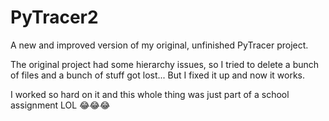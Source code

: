 # PyTracer2
A new and improved version of my original, unfinished PyTracer project.

The original project had some hierarchy issues, so I tried to delete a bunch of files and a bunch of stuff got lost... But I fixed it up and now it works.

I worked so hard on it and this whole thing was just part of a school assignment LOL 😂😂😂
